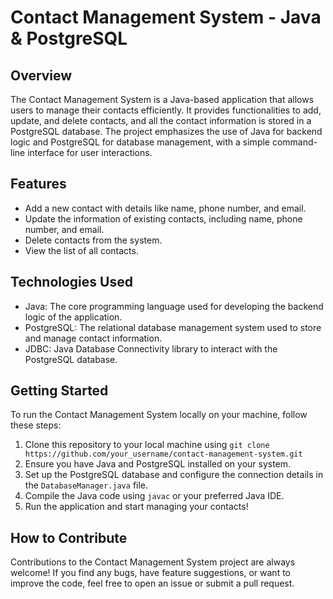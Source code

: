 # Contact Management System - Java & PostgreSQL


## Overview

The Contact Management System is a Java-based application that allows users to manage their contacts efficiently. It provides functionalities to add, update, and delete contacts, and all the contact information is stored in a PostgreSQL database. The project emphasizes the use of Java for backend logic and PostgreSQL for database management, with a simple command-line interface for user interactions.

## Features

- Add a new contact with details like name, phone number, and email.
- Update the information of existing contacts, including name, phone number, and email.
- Delete contacts from the system.
- View the list of all contacts.

## Technologies Used

- Java: The core programming language used for developing the backend logic of the application.
- PostgreSQL: The relational database management system used to store and manage contact information.
- JDBC: Java Database Connectivity library to interact with the PostgreSQL database.

## Getting Started

To run the Contact Management System locally on your machine, follow these steps:

1. Clone this repository to your local machine using `git clone https://github.com/your_username/contact-management-system.git`
2. Ensure you have Java and PostgreSQL installed on your system.
3. Set up the PostgreSQL database and configure the connection details in the `DatabaseManager.java` file.
4. Compile the Java code using `javac` or your preferred Java IDE.
5. Run the application and start managing your contacts!

## How to Contribute

Contributions to the Contact Management System project are always welcome! If you find any bugs, have feature suggestions, or want to improve the code, feel free to open an issue or submit a pull request.

